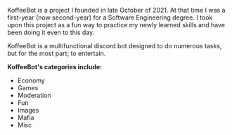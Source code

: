 KoffeeBot is a project I founded in late October of 2021. 
At that time I was a first-year (now second-year) for a Software Engineering degree. 
I took upon this project as a fun way to practice my newly learned skills and have been doing it even to this day.

KoffeeBot is a multifunctional discord bot designed to do numerous tasks, but for the most part; to entertain.

**KoffeeBot's categories include:**
- Economy
- Games
- Moderation
- Fun
- Images
- Mafia
- Misc
